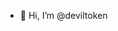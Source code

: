 - 👋 Hi, I’m @deviltoken

<!---
deviltoken/deviltoken is a ✨ special ✨ repository because its `README.md` (this file) appears on your GitHub profile.
You can click the Preview link to take a look at your changes.
--->
